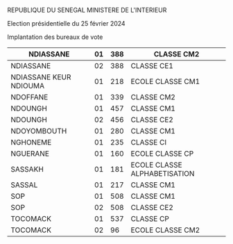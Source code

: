 REPUBLIQUE DU SENEGAL MINISTERE DE L'INTERIEUR

Election présidentielle du 25 février 2024

Implantation des bureaux de vote

| NDIASSANE | 01 | 388 | CLASSE CM2 |
| - | - | - | - |
| NDIASSANE | 02 | 388 | CLASSE CE1 |
| NDIASSANE KEUR NDIOUMA | 01 | 218 | ECOLE CLASSE CM1 |
| NDOFFANE | 01 | 339 | CLASSE CM2 |
| NDOUNGH | 01 | 457 | CLASSE CM1 |
| NDOUNGH | 02 | 456 | CLASSE CE2 |
| NDOYOMBOUTH | 01 | 280 | CLASSE CM1 |
| NGHONEME | 01 | 235 | CLASSE CI |
| NGUERANE | 01 | 160 | ECOLE CLASSE CP |
| SASSAKH | 01 | 181 | ECOLE CLASSE ALPHABETISATION |
| SASSAL | 01 | 217 | CLASSE CM1 |
| SOP | 01 | 508 | CLASSE CM1 |
| SOP | 02 | 508 | CLASSE CE2 |
| TOCOMACK | 01 | 537 | CLASSE CP |
| TOCOMACK | 02 | 96 | ECOLE CLASSE CM2 |

<!-- PageNumber="4/30" -->
